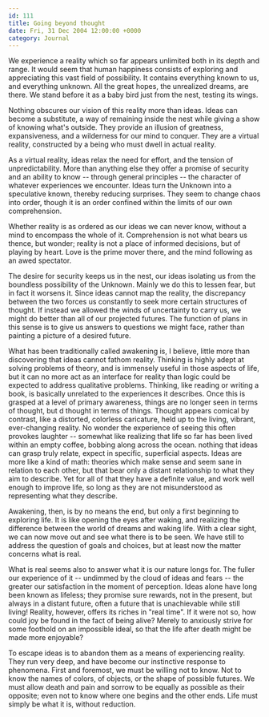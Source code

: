 ```yaml
---
id: 111
title: Going beyond thought
date: Fri, 31 Dec 2004 12:00:00 +0000
category: Journal
---
```


We experience a reality which so far appears unlimited both in its depth
and range.  It would seem that human happiness consists of exploring and
appreciating this vast field of possibility.  It contains everything
known to us, and everything unknown.  All the great hopes, the
unrealized dreams, are there.  We stand before it as a baby bird just
from the nest, testing its wings.

Nothing obscures our vision of this reality more than ideas.  Ideas can
become a substitute, a way of remaining inside the nest while giving a
show of knowing what's outside.  They provide an illusion of greatness,
expansiveness, and a wilderness for our mind to conquer.  They are a
virtual reality, constructed by a being who must dwell in actual
reality.

As a virtual reality, ideas relax the need for effort, and the tension
of unpredictability.  More than anything else they offer a promise of
security and an ability to know -- through general principles -- the
character of whatever experiences we encounter.  Ideas turn the Unknown
into a speculative known, thereby reducing surprises.  They seem to
change chaos into order, though it is an order confined within the
limits of our own comprehension.

Whether reality is as ordered as our ideas we can never know, without a
mind to encompass the whole of it.  Comprehension is not what bears us
thence, but wonder; reality is not a place of informed decisions, but of
playing by heart.  Love is the prime mover there, and the mind following
as an awed spectator.

The desire for security keeps us in the nest, our ideas isolating us
from the boundless possibility of the Unknown.  Mainly we do this to
lessen fear, but in fact it worsens it.  Since ideas cannot map the
reality, the discrepancy between the two forces us constantly to seek
more certain structures of thought.  If instead we allowed the winds of
uncertainty to carry us, we might do better than all of our projected
futures.  The function of plans in this sense is to give us answers to
questions we might face, rather than painting a picture of a desired
future.

What has been traditionally called awakening is, I believe, little more
than discovering that ideas cannot fathom reality.  Thinking is highly
adept at solving problems of theory, and is immensely useful in those
aspects of life, but it can no more act as an interface for reality than
logic could be expected to address qualitative problems.  Thinking, like
reading or writing a book, is basically unrelated to the experiences it
describes.  Once this is grasped at a level of primary awareness, things
are no longer seen in terms of thought, but d thought in terms of
things.  Thought appears comical by contrast, like a distorted,
colorless caricature, held up to the living, vibrant, ever-changing
reality.  No wonder the experience of seeing this often provokes
laughter -- somewhat like realizing that life so far has been lived
within an empty coffee, bobbing along across the ocean.  nothing that
ideas can grasp truly relate, expect in specific, superficial aspects.
Ideas are more like a kind of math: theories which make sense and seem
sane in relation to each other, but that bear only a distant
relationship to what they aim to describe.  Yet for all of that they
have a definite value, and work well enough to improve life, so long as
they are not misunderstood as representing what they describe.

Awakening, then, is by no means the end, but only a first beginning to
exploring life.  It is like opening the eyes after waking, and realizing
the difference between the world of dreams and waking life.  With a
clear sight, we can now move out and see what there is to be seen.  We
have still to address the question of goals and choices, but at least
now the matter concerns what is real.

What is real seems also to answer what it is our nature longs for.  The
fuller our experience of it -- undimmed by the cloud of ideas and fears
-- the greater our satisfaction in the moment of perception.  Ideas
alone have long been known as lifeless; they promise sure rewards, not
in the present, but always in a distant future, often a future that is
unachievable while still living!  Reality, however, offers its riches in
"real time".  If it were not so, how could joy be found in the fact of
being alive?  Merely to anxiously strive for some foothold on an
impossible ideal, so that the life after death might be made more
enjoyable?

To escape ideas is to abandon them as a means of experiencing reality.
They run very deep, and have become our instinctive response to
phenomena.  First and foremost, we must be willing not to know.  Not to
know the names of colors, of objects, or the shape of possible futures.
We must allow death and pain and sorrow to be equally as possible as
their opposite; even not to know where one begins and the other ends.
Life must simply be what it is, without reduction.


